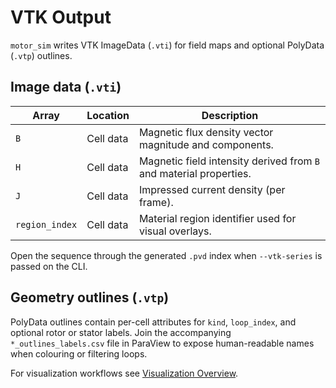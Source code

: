 # VTK Output

`motor_sim` writes VTK ImageData (`.vti`) for field maps and optional PolyData (`.vtp`) outlines.

## Image data (`.vti`)

| Array | Location | Description |
| ----- | -------- | ----------- |
| `B` | Cell data | Magnetic flux density vector magnitude and components. |
| `H` | Cell data | Magnetic field intensity derived from `B` and material properties. |
| `J` | Cell data | Impressed current density (per frame). |
| `region_index` | Cell data | Material region identifier used for visual overlays. |

Open the sequence through the generated `.pvd` index when `--vtk-series` is passed on the CLI.

## Geometry outlines (`.vtp`)

PolyData outlines contain per-cell attributes for `kind`, `loop_index`, and optional rotor or stator labels. Join the accompanying `*_outlines_labels.csv` file in ParaView to expose human-readable names when colouring or filtering loops.

For visualization workflows see [Visualization Overview](../../user-guide/visualization/overview.md).
